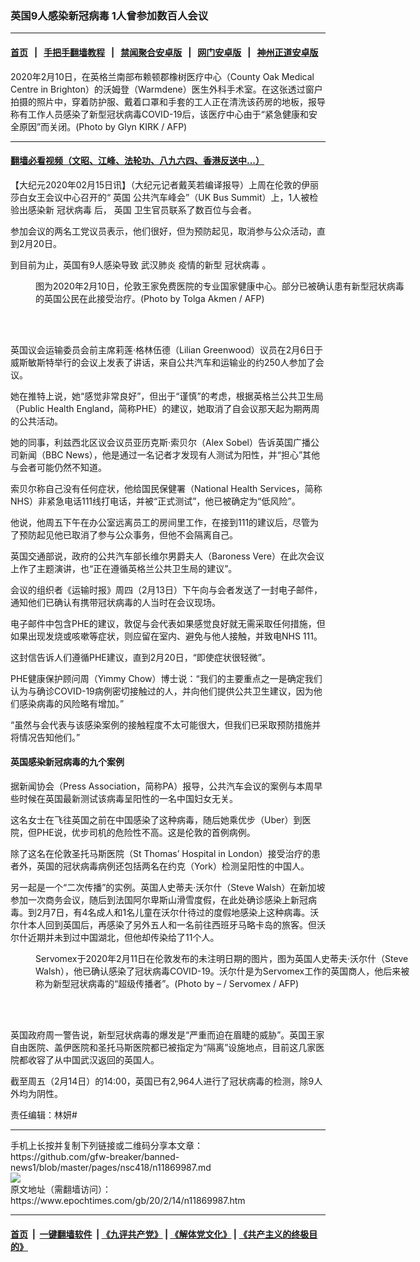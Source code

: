 ### 英国9人感染新冠病毒 1人曾参加数百人会议
------------------------

#### [首页](https://github.com/gfw-breaker/banned-news1/blob/master/README.md) &nbsp;&nbsp;|&nbsp;&nbsp; [手把手翻墙教程](https://github.com/gfw-breaker/guides/wiki) &nbsp;&nbsp;|&nbsp;&nbsp; [禁闻聚合安卓版](https://github.com/gfw-breaker/bn-android) &nbsp;&nbsp;|&nbsp;&nbsp; [网门安卓版](https://github.com/oGate2/oGate) &nbsp;&nbsp;|&nbsp;&nbsp; [神州正道安卓版](https://github.com/SzzdOgate/update) 



<div><img alt="" class="aligncenter wp-post-image" src="https://i.epochtimes.com/assets/uploads/2020/02/Cornonavirus-London-600x400.jpg"/>
<div class="red16 caption">
 2020年2月10日，在英格兰南部布赖顿郡橡树医疗中心（County Oak Medical Centre in Brighton）的沃姆登（Warmdene）医生外科手术室。在这张透过窗户拍摄的照片中，穿着防护服、戴着口罩和手套的工人正在清洗该药房的地板，报导称有工作人员感染了新型冠状病毒COVID-19后，该医疗中心由于“紧急健康和安全原因”而关闭。(Photo by Glyn KIRK / AFP)
</div>
</div><hr/>

#### [翻墙必看视频（文昭、江峰、法轮功、八九六四、香港反送中...）](https://github.com/gfw-breaker/banned-news1/blob/master/pages/link3.md)

<div><p>
 【大纪元2020年02月15日讯】（大纪元记者戴芙若编译报导）上周在伦敦的伊丽莎白女王会议中心召开的“
 <ok href="https://www.epochtimes.com/gb/tag/%E8%8B%B1%E5%9B%BD.html">
  英国
 </ok>
 公共汽车峰会”（UK Bus Summit）上，1人被检验出感染新
 <ok href="https://www.epochtimes.com/gb/tag/%E5%86%A0%E7%8A%B6%E7%97%85%E6%AF%92.html">
  冠状病毒
 </ok>
 后，
 <ok href="https://www.epochtimes.com/gb/tag/%E8%8B%B1%E5%9B%BD.html">
  英国
 </ok>
 卫生官员联系了数百位与会者。
</p>
<p>
 参加会议的两名工党议员表示，他们很好，但为预防起见，取消参与公众活动，直到2月20日。
</p>
<p>
 到目前为止，英国有9人感染导致
 <ok href="https://www.epochtimes.com/gb/tag/%E6%AD%A6%E6%B1%89%E8%82%BA%E7%82%8E.html">
  武汉肺炎
 </ok>
 疫情的新型
 <ok href="https://www.epochtimes.com/gb/tag/%E5%86%A0%E7%8A%B6%E7%97%85%E6%AF%92.html">
  冠状病毒
 </ok>
 。
</p>
<figure class="wp-caption aligncenter" id="attachment_11859194" style="width: 600px">
 <ok href="http://i.epochtimes.com/assets/uploads/2020/02/Wuhan-UK-Royal-Free-Hospital-1.jpg">
  <img alt="" class="size-large wp-image-11859194" src="http://i.epochtimes.com/assets/uploads/2020/02/Wuhan-UK-Royal-Free-Hospital-1-600x408.jpg"/>
 </ok>
 <br/><figcaption class="wp-caption-text">
  图为2020年2月10日，伦敦王家免费医院的专业国家健康中心。部分已被确认患有新型冠状病毒的英国公民在此接受治疗。(Photo by Tolga Akmen / AFP)
 </figcaption><br/>
</figure><br/>
<p>
 英国议会运输委员会前主席莉莲·格林伍德（Lilian Greenwood）议员在2月6日于威斯敏斯特举行的会议上发表了讲话，来自公共汽车和运输业的约250人参加了会议。
</p>
<p>
 她在推特上说，她“感觉非常良好”，但出于“谨慎”的考虑，根据英格兰公共卫生局（Public Health England，简称PHE）的建议，她取消了自会议那天起为期两周的公共活动。
</p>
<p>
 她的同事，利兹西北区议会议员亚历克斯·索贝尔（Alex Sobel）告诉英国广播公司新闻（BBC News），他是通过一名记者才发现有人测试为阳性，并“担心”其他与会者可能仍然不知道。
</p>
<p>
 索贝尔称自己没有任何症状，他给国民保健署（National Health Services，简称NHS）非紧急电话111线打电话，并被“正式测试”，他已被确定为“低风险”。
</p>
<p>
 他说，他周五下午在办公室远离员工的房间里工作，在接到111的建议后，尽管为了预防起见他已取消了参与公众事务，但他不会隔离自己。
</p>
<p>
 英国交通部说，政府的公共汽车部长维尔男爵夫人（Baroness Vere）在此次会议上作了主题演讲，也“正在遵循英格兰公共卫生局的建议”。
</p>
<p>
 会议的组织者《运输时报》周四（2月13日）下午向与会者发送了一封电子邮件，通知他们已确认有携带冠状病毒的人当时在会议现场。
</p>
<p>
 电子邮件中包含PHE的建议，敦促与会代表如果感觉良好就无需采取任何措施，但如果出现发烧或咳嗽等症状，则应留在室内、避免与他人接触，并致电NHS 111。
</p>
<p>
 这封信告诉人们遵循PHE建议，直到2月20日，“即使症状很轻微”。
</p>
<p>
 PHE健康保护顾问周（Yimmy Chow）博士说：“我们的主要重点之一是确定我们认为与确诊COVID-19病例密切接触过的人，并向他们提供公共卫生建议，因为他们感染病毒的风险略有增加。”
</p>
<p>
 “虽然与会代表与该感染案例的接触程度不太可能很大，但我们已采取预防措施并将情况告知他们。”
</p>
<h4>
 <strong>
  英国感染新冠病毒的九个案例
 </strong>
</h4>
<p>
 据新闻协会（Press Association，简称PA）报导，公共汽车会议的案例与本周早些时候在英国最新测试该病毒呈阳性的一名中国妇女无关。
</p>
<p>
 这名女士在飞往英国之前在中国感染了这种病毒，随后她乘优步（Uber）到医院，但PHE说，优步司机的危险性不高。这是伦敦的首例病例。
</p>
<p>
 除了这名在伦敦圣托马斯医院（St Thomas’ Hospital in London）接受治疗的患者外，英国的冠状病毒病例还包括两名在约克（York）检测呈阳性的中国人。
</p>
<p>
 另一起是一个“二次传播”的实例。英国人史蒂夫·沃尔什（Steve Walsh）在新加坡参加一次商务会议，随后到法国阿尔卑斯山滑雪度假，在此处确诊感染上新冠病毒。到2月7日，有4名成人和1名儿童在沃尔什待过的度假地感染上这种病毒。沃尔什本人回到英国后，再感染了另外五人和一名前往西班牙马略卡岛的旅客。但沃尔什近期并未到过中国湖北，但他却传染给了11个人。
</p>
<figure class="wp-caption aligncenter" id="attachment_11870008" style="width: 600px">
 <ok href="http://i.epochtimes.com/assets/uploads/2020/02/Steve-coronavirus.jpg">
  <img alt="" class="size-large wp-image-11870008" src="http://i.epochtimes.com/assets/uploads/2020/02/Steve-coronavirus-600x590.jpg"/>
 </ok>
 <br/><figcaption class="wp-caption-text">
  Servomex于2020年2月11日在伦敦发布的未注明日期的图片，图为英国人史蒂夫·沃尔什（Steve Walsh），他已确认感染了冠状病毒COVID-19。沃尔什是为Servomex工作的英国商人，他后来被称为新型冠状病毒的“超级传播者”。(Photo by – / Servomex / AFP)
 </figcaption><br/>
</figure><br/>
<p>
 英国政府周一警告说，新型冠状病毒的爆发是“严重而迫在眉睫的威胁”。英国王家自由医院、盖伊医院和圣托马斯医院都已被指定为“隔离”设施地点，目前这几家医院都收容了从中国武汉返回的英国人。
</p>
<p>
 截至周五（2月14日）的14:00，英国已有2,964人进行了冠状病毒的检测，除9人外均为阴性。
</p>
<p>
 责任编辑：林妍#
</p>
</div>
<hr/>
手机上长按并复制下列链接或二维码分享本文章：<br/>
https://github.com/gfw-breaker/banned-news1/blob/master/pages/nsc418/n11869987.md <br/>
<a href='https://github.com/gfw-breaker/banned-news1/blob/master/pages/nsc418/n11869987.md'><img src='https://github.com/gfw-breaker/banned-news1/blob/master/pages/nsc418/n11869987.md.png'/></a> <br/>
原文地址（需翻墙访问）：https://www.epochtimes.com/gb/20/2/14/n11869987.htm


------------------------
#### [首页](https://github.com/gfw-breaker/banned-news1/blob/master/README.md) &nbsp;|&nbsp; [一键翻墙软件](https://github.com/gfw-breaker/nogfw/blob/master/README.md) &nbsp;| [《九评共产党》](https://github.com/gfw-breaker/9ping.md/blob/master/README.md#九评之一评共产党是什么) | [《解体党文化》](https://github.com/gfw-breaker/jtdwh.md/blob/master/README.md) | [《共产主义的终极目的》](https://github.com/gfw-breaker/gczydzjmd.md/blob/master/README.md)


<img src='http://gfw-breaker.win/banned-news/pages/nsc418/n11869987.md' width='0px' height='0px'/>